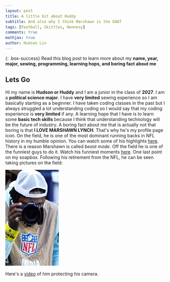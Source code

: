 ```yaml
---
layout: post
title: A little bit about Huddy
subtitle: And also why I think Marshawn is the GOAT
tags: [Football, Skittles, Hennesy]
comments: true
mathjax: true
author: Hudson Lin
---
```


{: .box-success}
Read this blog post to learn more about my **name, year, major, sewing, programming, learning hops, and boring fact about me**

## Lets Go

Hi my name is **Hudson or Huddy** and I am a junior in the class of **2027**. I am a **political science major**. I have **very limited** sewing experience so I am basically starting as a beginner. I have taken coding classes in the past but I always struggled a lot understanding coding so I would say that my coding experience is **very limited** if any. A learning hope that I have is to learn some **basic tech skills** because I think that understanding technology will be the future of industry. A boring fact about me that is actually not that boring is that **I LOVE MARSHAWN LYNCH**. That's why he's my profile page icon. On the field, he is one of the most dominant running backs in NFL history in my humble opinion. You can watch some of his highlights [here](https://www.youtube.com/watch?v=kXOZdMeSIEo). There is a reason Marshawn is called _beast mode_. Off the field he is one of the funniest guys to do it. Watch his funniest moments [here](https://www.youtube.com/watch?v=rzY-NUxiSpI). One last point on my soapbox. Following his retirement from the NFL, he can be seen taking pictures on the field: 


![Marshawn Camera](https://github.com/huddylin2/huddylin2.github.io/blob/master/assets/img/marshawn%20camera.jpg)


Here's a [video](https://www.youtube.com/shorts/ggQDXK5lUTo) of him protecting his camera.
